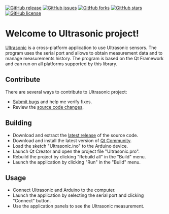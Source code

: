 [![GitHub release](https://img.shields.io/github/release/Grandbrain/Ultrasonic.svg)](https://github.com/Grandbrain/Ultrasonic/releases)
[![GitHub issues](https://img.shields.io/github/issues/Grandbrain/Ultrasonic.svg)](https://github.com/Grandbrain/Ultrasonic/issues)
[![GitHub forks](https://img.shields.io/github/forks/Grandbrain/Ultrasonic.svg)](https://github.com/Grandbrain/Ultrasonic/network/members)
[![GitHub stars](https://img.shields.io/github/stars/Grandbrain/Ultrasonic.svg)](https://github.com/Grandbrain/Ultrasonic/stargazers)
[![GitHub license](https://img.shields.io/github/license/Grandbrain/Ultrasonic.svg)](https://github.com/Grandbrain/Ultrasonic/blob/master/LICENSE)

# Welcome to Ultrasonic project!

[Ultrasonic](https://github.com/Grandbrain/Ultrasonic) is a cross-platform application to use Ultrasonic sensors. The program uses the serial port and allows to obtain measurement data and to manage measurements history. The program is based on the Qt Framework and can run on all platforms supported by this library.


## Contribute

There are several ways to contribute to Ultrasonic project:
* [Submit bugs](https://github.com/Grandbrain/Ultrasonic/issues) and help me verify fixes.
* Review the [source code changes](https://github.com/Grandbrain/Ultrasonic/pulls).


## Building

* Download and extract the [latest release](https://github.com/Grandbrain/Ultrasonic/releases) of the source code.
* Download and install the latest version of [Qt Community](https://www.qt.io/ru/download-open-source).
* Load the sketch "Ultrasonic.ino" to the Arduino device.
* Launch Qt Creator and open the project file "Ultrasonic.pro".
* Rebuild the project by clicking "Rebuild all" in the "Build" menu.
* Launch the application by clicking "Run" in the "Build" menu.


## Usage

* Connect Ultrasonic and Arduino to the computer.
* Launch the application by selecting the serial port and clicking "Connect" button.
* Use the application panels to see the Ultrasonic measurement.
